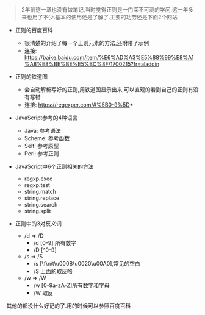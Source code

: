 > 2年前这一章也没有做笔记,当时觉得正则是一门深不可测的学问.这一年多来也用了不少.基本的使用还是了解了.主要的功劳还是下面2个网站

- 正则的百度百科
  - 很清楚的介绍了每一个正则元素的方法,还附带了示例
  - 连接: https://baike.baidu.com/item/%E6%AD%A3%E5%88%99%E8%A1%A8%E8%BE%BE%E5%BC%8F/1700215?fr=aladdin
- 正则的铁道图
  - 会自动解析写好的正则,用铁道图显示出来,可以直观的看到自己的正则有没有写错
  - 连接: https://regexper.com/#%5B0-9%5D*

- JavaScript参考的4种语言
  - Java: 参考语法
  - Scheme: 参考函数
  - Self: 参考原型
  - Perl: 参考正则

- JavaScript中6个正则相关的方法
  - regxp.exec
  - regxp.test
  - string.match
  - string.replace
  - string.search
  - string.split

- 正则中的3对反义词
  - /d => /D
    - /d [0-9],所有数字
    - /D [^0-9]
  - /s => /S
    - /s [\f\n\t\u000B\u0020\u00A0],常见的空白
    - /S 上面的取反咯
  - /w => /W
    - /w [0-9a-zA-Z]所有数字和字母
    - /W 取反

其他的都没什么好记的了.用的时候可以参照百度百科